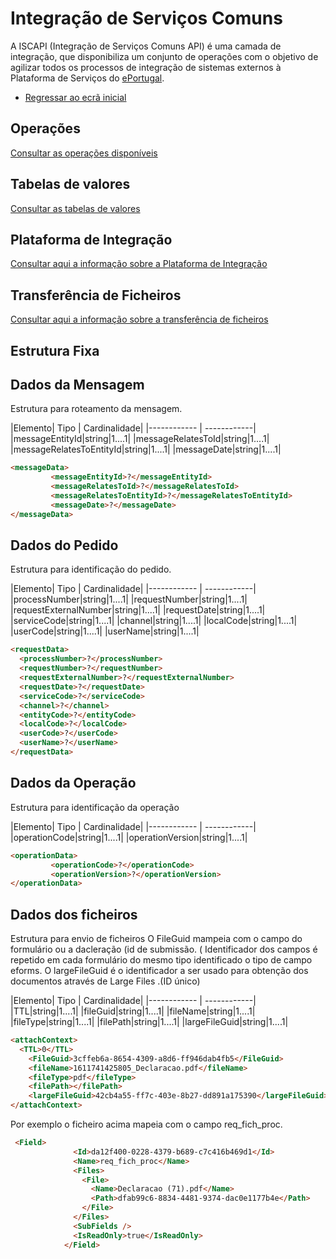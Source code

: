 ﻿# Integração de Serviços Comuns
A ISCAPI (Integração de Serviços Comuns API) é uma camada de integração, que disponibiliza um conjunto de operações com o objetivo de agilizar todos os processos de integração de sistemas externos à Plataforma de Serviços do [ePortugal](https://ePortugal.gov.pt).

- [Regressar ao ecrã inicial](../)

## Operações
[Consultar as operações disponíveis](..\operacoes)


## Tabelas de valores
[Consultar as tabelas de valores](..\tabeladevalores)

## Plataforma de Integração
[Consultar aqui a informação sobre a Plataforma de Integração](..\iap)

## Transferência de Ficheiros
[Consultar aqui a informação sobre a transferência de ficheiros](largefiles)

## Estrutura Fixa

## Dados da Mensagem
Estrutura para roteamento da mensagem.

|Elemento| Tipo | Cardinalidade|
|------------ | ------------|
|messageEntityId|string|1....1|
|messageRelatesToId|string|1....1|
|messageRelatesToEntityId|string|1....1|
|messageDate|string|1....1|

```markdown
<messageData>
         <messageEntityId>?</messageEntityId>
         <messageRelatesToId>?</messageRelatesToId>
         <messageRelatesToEntityId>?</messageRelatesToEntityId>
         <messageDate>?</messageDate>
</messageData>
```

## Dados do Pedido
Estrutura para identificação do pedido.

|Elemento| Tipo | Cardinalidade|
|------------ | ------------|
|processNumber|string|1....1|
|requestNumber|string|1....1|
|requestExternalNumber|string|1....1|
|requestDate|string|1....1|
|serviceCode|string|1....1|
|channel|string|1....1|
|localCode|string|1....1|
|userCode|string|1....1|
|userName|string|1....1|


```markdown
<requestData>
  <processNumber>?</processNumber>
  <requestNumber>?</requestNumber>
  <requestExternalNumber>?</requestExternalNumber>
  <requestDate>?</requestDate>
  <serviceCode>?</serviceCode>
  <channel>?</channel>
  <entityCode>?</entityCode>
  <localCode>?</localCode>
  <userCode>?</userCode>
  <userName>?</userName>
</requestData>
```


## Dados da Operação
Estrutura para identificação da operação

|Elemento| Tipo | Cardinalidade|
|------------ | ------------|
|operationCode|string|1....1|
|operationVersion|string|1....1|

```markdown
<operationData>
         <operationCode>?</operationCode>         
         <operationVersion>?</operationVersion>
</operationData>      
```


## Dados dos ficheiros
Estrutura para envio de ficheiros
O FileGuid mampeia com o campo do formulário ou a dacleração (id de submissão. ( Identificador dos campos é repetido em cada formulário do mesmo tipo identificado o tipo de campo eforms.
O largeFileGuid é o identificador a ser usado para obtenção dos documentos através de Large Files .(ID único)


|Elemento| Tipo | Cardinalidade|
|------------ | ------------|
|TTL|string|1....1|
|fileGuid|string|1....1|
|fileName|string|1....1|
|fileType|string|1....1|
|filePath|string|1....1|
|largeFileGuid|string|1....1|
```markdown
<attachContext>
  <TTL>0</TTL>
    <FileGuid>3cffeb6a-8654-4309-a8d6-ff946dab4fb5</FileGuid>
    <fileName>1611741425805_Declaracao.pdf</fileName>
    <fileType>pdf</fileType>
    <filePath></filePath>
    <largeFileGuid>42cb4a55-ff7c-403e-8b27-dd891a175390</largeFileGuid>
</attachContext>    
```

Por exemplo o ficheiro  acima  mapeia com o campo req_fich_proc.
```markdown
 <Field>
              <Id>da12f400-0228-4379-b689-c7c416b469d1</Id>
              <Name>req_fich_proc</Name>
              <Files>
                <File>
                  <Name>Declaracao (71).pdf</Name>
                  <Path>dfab99c6-8834-4481-9374-dac0e1177b4e</Path>
                </File>
              </Files>
              <SubFields />
              <IsReadOnly>true</IsReadOnly>
            </Field>
```

